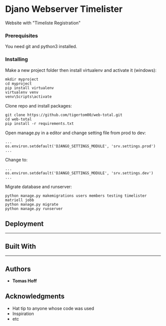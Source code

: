 # Djano Webserver Timelister

Website with "Timeliste Registration"

### Prerequisites

You need git and python3 installed.

### Installing

Make a new project folder then install virtualenv and activate it (windows):

```
mkdir myproject
cd myproject
pip install virtualenv
virtualenv venv
venv\Scripts\activate
```

Clone repo and install packages:

```
git clone https://github.com/tigertom00/web-total.git
cd web-total
pip install -r requirements.txt
```

Open manage.py in a editor and change setting file from prod to dev:

```
...
os.environ.setdefault('DJANGO_SETTINGS_MODULE', 'srv.settings.prod')
...
```

Change to:

```
...
os.environ.setdefault('DJANGO_SETTINGS_MODULE', 'srv.settings.dev')
...
```

Migrate database and runserver:

```
python manage.py makemigrations users members testing timelister matriell jobb
python manage.py migrate
python manage.py runserver
```

## Deployment

---

## Built With

---

## Authors

- **Tomas Hoff**

## Acknowledgments

- Hat tip to anyone whose code was used
- Inspiration
- etc
